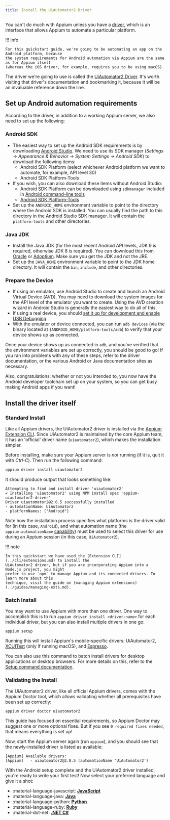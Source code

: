 ```yaml
---
title: Install the UiAutomator2 Driver
---
```


You can't do much with Appium unless you have a [driver](../intro/drivers.md), which is an
interface that allows Appium to automate a particular platform.

!!! info

    For this quickstart guide, we're going to be automating an app on the Android platform, because
    the system requirements for Android automation via Appium are the same as for Appium itself
    (whereas the iOS driver, for example, requires you to be using macOS).

The driver we're going to use is called the [UiAutomator2
Driver](https://github.com/appium/appium-uiautomator2-driver). It's worth visiting that driver's
documentation and bookmarking it, because it will be an invaluable reference down the line.

## Set up Android automation requirements

According to the driver, in addition to a working Appium server, we also need to set up the following:

### Android SDK

- The easiest way to set up the Android SDK requirements is by downloading [Android Studio](https://developer.android.com/studio).
We need to use its SDK manager (_Settings -> Appearance & Behavior -> System Settings -> Android SDK_)
to download the following items:
    - Android SDK Platform (select whichever Android platform we want to automate, for example, API level 30)
    - Android SDK Platform-Tools
- If you wish, you can also download these items without Android Studio:
    - Android SDK Platform can be downloaded using `sdkmanager` included in [Android command-line tools](https://developer.android.com/studio#command-line-tools-only)
    - [Android SDK Platform-Tools](https://developer.android.com/tools/releases/platform-tools)
- Set up the `ANDROID_HOME` environment variable to point to the directory where the Android SDK is
installed. You can usually find the path to this directory in the Android Studio SDK manager. It
will contain the `platform-tools` and other directories.

### Java JDK

- Install the Java JDK (for the most recent Android API levels, JDK 9 is required, otherwise JDK
8 is required). You can download this from [Oracle](https://jdk.java.net/) or [Adoptium](https://adoptium.net/en-GB/temurin/releases/).
Make sure you get the JDK and not the JRE.
- Set up the `JAVA_HOME` environment variable to point to the JDK home directory. It will contain
the `bin`, `include`, and other directories.

### Prepare the Device

- If using an emulator, use Android Studio to create and launch an Android Virtual Device (AVD).
You may need to download the system images for the API level of the emulator you want to
create. Using the AVD creation wizard in Android Studio is generally the easiest way to do all of
this.
- If using a real device, you should [set it up for development and enable USB Debugging](https://developer.android.com/studio/debug/dev-options).
- With the emulator or device connected, you can run `adb devices` (via the binary located at
`$ANDROID_HOME/platform-tools/adb`) to verify that your device shows up as connected.

Once your device shows up as connected in `adb`, and you've verified that the environment variables
are set up correctly, you should be good to go! If you ran into problems with any of these steps,
refer to the driver documentation, or the various Android or Java documentation sites as necessary.

Also, congratulations: whether or not you intended to, you now have the Android developer toolchain
set up on your system, so you can get busy making Android apps if you want!

## Install the driver itself

### Standard Install

Like all Appium drivers, the UiAutomator2 driver is installed via the [Appium Extension CLI](../cli/extensions.md).
Since UiAutomator2 is maintained by the core Appium team, it has an 'official' driver name
(`uiautomator2`), which makes the installation simpler.

Before installing, make sure your Appium server is _not_ running (if it is, quit it with _Ctrl-C_).
Then run the following command:

```bash
appium driver install uiautomator2
```

It should produce output that looks something like:

```
Attempting to find and install driver 'uiautomator2'
✔ Installing 'uiautomator2' using NPM install spec 'appium-uiautomator2-driver'
Driver uiautomator2@2.0.5 successfully installed
- automationName: UiAutomator2
- platformNames: ["Android"]
```

Note how the installation process specifies what platforms is the driver valid for (in this case,
`Android`), and what automation name (the `appium:automationName` [capability](../guides/caps.md))
must be used to select this driver for use during an Appium session (in this case, `UiAutomator2`).

!!! note

    In this quickstart we have used the [Extension CLI](../cli/extensions.md) to install the
    UiAutomator2 driver, but if you are incorporating Appium into a Node.js project, you might
    prefer to use `npm` to manage Appium and its connected drivers. To learn more about this
    technique, visit the guide on [managing Appium extensions](../guides/managing-exts.md).

### Batch Install

You may want to use Appium with more than one driver. One way to accomplish this is to run
`appium driver install <driver-name>` for each individual driver, but you can also install multiple
drivers in one go:

```
appium setup
```

Running this will install Appium's mobile-specific drivers: UiAutomator2, [XCUITest](https://appium.github.io/appium-xcuitest-driver/)
(only if running macOS), and [Espresso](https://github.com/appium/appium-espresso-driver).

You can also use this command to batch install drivers for desktop applications or desktop browsers.
For more details on this, refer to the [Setup command documentation](../cli/setup.md).

### Validating the Install

The UiAutomator2 driver, like all official Appium drivers, comes with the Appium Doctor tool, which
allows validating whether all prerequisites have been set up correctly:

```
appium driver doctor uiautomator2
```

This guide has focused on essential requirements, so Appium Doctor may suggest one or more optional
fixes. But if you see `0 required fixes needed`, that means everything is set up!

Now, start the Appium server again (run `appium`), and you should see that the newly-installed
driver is listed as available:

```
[Appium] Available drivers:
[Appium]   - uiautomator2@2.0.5 (automationName 'UiAutomator2')
```

With the Android setup complete and the UiAutomator2 driver installed, you're ready to write your
first test! Now select your preferred language and give it a shot:

<div class="grid cards" markdown>

-   :material-language-javascript: [__JavaScript__](./test-js.md)
-   :material-language-java: [__Java__](./test-java.md)
-   :material-language-python: [__Python__](./test-py.md)
-   :material-language-ruby: [__Ruby__](./test-rb.md)
-   :material-dot-net: [__.NET C#__](./test-dotnet.md)

</div>
